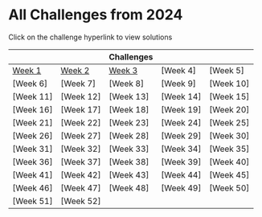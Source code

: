 # All Challenges from 2024

Click on the challenge hyperlink to view solutions

|                  |                  | Challenges       |           |           |
| ---------------- | ---------------- | ---------------- | --------- | --------- |
| [Week 1](Week_1) | [Week 2](Week_2) | [Week 3](Week_3) | [Week 4]  | [Week 5]  |
| [Week 6]         | [Week 7]         | [Week 8]         | [Week 9]  | [Week 10] |
| [Week 11]        | [Week 12]        | [Week 13]        | [Week 14] | [Week 15] |
| [Week 16]        | [Week 17]        | [Week 18]        | [Week 19] | [Week 20] |
| [Week 21]        | [Week 22]        | [Week 23]        | [Week 24] | [Week 25] |
| [Week 26]        | [Week 27]        | [Week 28]        | [Week 29] | [Week 30] |
| [Week 31]        | [Week 32]        | [Week 33]        | [Week 34] | [Week 35] |
| [Week 36]        | [Week 37]        | [Week 38]        | [Week 39] | [Week 40] |
| [Week 41]        | [Week 42]        | [Week 43]        | [Week 44] | [Week 45] |
| [Week 46]        | [Week 47]        | [Week 48]        | [Week 49] | [Week 50] |
| [Week 51]        | [Week 52]        |                  |           |           |
